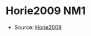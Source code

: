 <a name="material" />

# Horie2009 NM1
<script type="application/ld+json">
  {
    "@context": "https://schema.org/",
    "@type": "ChemicalSubstance",
    "http://purl.org/dc/terms/conformsTo":
      {
        "@type": "CreativeWork",
        "@id": "https://bioschemas.org/profiles/ChemicalSubstance/0.4-RELEASE/"
      },
    "@id": "https://egonw.github.io/nanowiki/nanowiki178.html#material",
    "name": "Horie2009 NM1",
    "sameAs": "http://127.0.0.1/mediawiki/index.php/Special:URIResolver/Horie2009_NM1"
  }
</script>


* Source: [Horie2009](http://127.0.0.1/mediawiki/index.php/Special:URIResolver/Horie2009)
